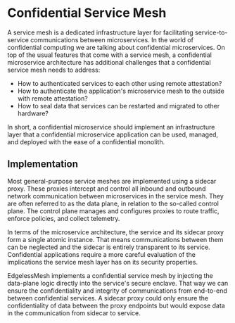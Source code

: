 # Confidential Service Mesh

A service mesh is a dedicated infrastructure layer for facilitating service-to-service communications between microservices.
In the world of confidential computing we are talking about confidential microservices.
On top of the usual features that come with a service mesh, a confidential microservice architecture has additional challenges that a confidential service mesh needs to address:

* How to authenticated services to each other using remote attestation?
* How to authenticate the application's microservice mesh to the outside with remote attestation?
* How to seal data that services can be restarted and migrated to other hardware?

In short, a confidential microservice should implement an infrastructure layer that a confidential microservice application can be used, managed, and deployed with the ease of a confidential monolith.

## Implementation

Most general-purpose service meshes are implemented using a sidecar proxy.
These proxies intercept and control all inbound and outbound network communication between microservices in the service mesh.
They are often referred to as the data plane, in relation to the so-called control plane.
The control plane manages and configures proxies to route traffic, enforce policies, and collect telemetry.

In terms of the microservice architecture, the service and its sidecar proxy form a single atomic instance.
That means communications between them can be neglected and the sidecar is entirely transparent to its service.
Confidential applications require a more careful evaluation of the implications the service mesh layer has on its security properties.

EdgelessMesh implements a confidential service mesh by injecting the data-plane logic directly into the service's secure enclave.
That way we can ensure the confidentiality and integrity of communications from end-to-end between confidential services.
A sidecar proxy could only ensure the confidentiality of data between the proxy endpoints but would expose data in the communication from sidecar to service.
